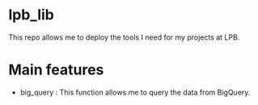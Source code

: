 # lpb_lib
This repo allows me to deploy the tools I need for my projects at LPB.

# Main features
-  big_query : This function allows me to query the data from BigQuery.